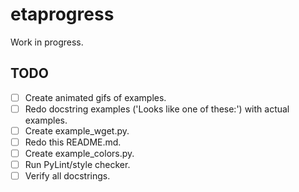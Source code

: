 # etaprogress

Work in progress.

## TODO

- [ ] Create animated gifs of examples.
- [ ] Redo docstring examples ('Looks like one of these:') with actual examples.
- [ ] Create example_wget.py.
- [ ] Redo this README.md.
- [ ] Create example_colors.py.
- [ ] Run PyLint/style checker.
- [ ] Verify all docstrings.
